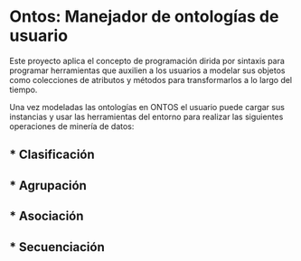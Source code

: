# Ontos: Manejador de ontologías de usuario

Este proyecto aplica el concepto de programación dirida por sintaxis para programar herramientas que auxilien a los usuarios a modelar sus objetos como colecciones de atributos y métodos para transformarlos a lo largo del tiempo.

Una vez modeladas las ontologías en ONTOS el usuario puede cargar sus instancias y usar las herramientas del entorno para realizar las siguientes operaciones de minería de datos:
## * Clasificación
## * Agrupación
## * Asociación
## * Secuenciación
